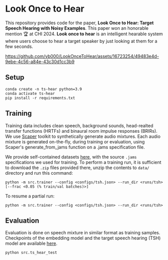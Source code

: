 # Look Once to Hear

This repository provides code for the paper, __Look Once to Hear: Target Speech Hearing with Noisy Examples__. This paper won an honorable mention 🏆 at CHI 2024. __Look once to hear__ is an intelligent hearable system where users choose to hear a target speaker by just looking at them for a few seconds.

https://github.com/vb000/LookOnceToHear/assets/16723254/49483e4d-9ebe-4c56-a84e-43c30d1cc3b9

## Setup

    conda create -n ts-hear python=3.9
    conda activate ts-hear
    pip install -r requirements.txt

## Training

Training data includes clean speech, background sounds, head-realted transfer functions (HRTFs) and binaural room impulse responses (BRIRs). We use [Scaper](https://github.com/justinsalamon/scaper) toolkit to synthetically generate audio mixtures. Each audio mixture is generated on-the-fly, during training or evaluation, using Scaper's generate_from_jams function on a .jams specification file.

We provide self-contained datasets [here](https://drive.google.com/drive/u/1/folders/1-Jx23GXdjPe33EF5jGZpj6zn-kIm5jHR), with the source `.jams` specifications we used for training. To perform a training run, it is sufficient to download the `.zip` files provided there, unzip the contents to `data/` directory and run this command:

    python -m src.trainer --config <configs/tsh.json> --run_dir <runs/tsh> [--frac <0.05 (% train/val batches)>]

To resume a partial run:

    python -m src.trainer --config <configs/tsh.json> --run_dir <runs/tsh>

## Evaluation

Evaluation is done on speech mixture in similar format as training samples. Checkpoints of the embedding model and the target speech hearing (TSH) model are available [here](https://drive.google.com/file/d/1CP0zbZExcqvNLdP9epyhY4fEVp_oQr59/view?usp=sharing).

    python src.ts_hear_test
